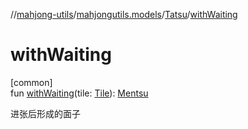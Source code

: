 //[mahjong-utils](../../../index.md)/[mahjongutils.models](../index.md)/[Tatsu](index.md)/[withWaiting](with-waiting.md)

# withWaiting

[common]\
fun [withWaiting](with-waiting.md)(tile: [Tile](../-tile/index.md)): [Mentsu](../-mentsu/index.md)

进张后形成的面子

